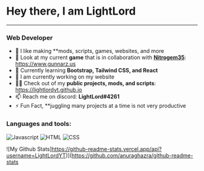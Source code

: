 # Hey there, I am LightLord

___
### Web Developer

- 🔭 I like making **mods, scripts, games, websites, and more
- 👀 Look at my current **game** that is in collaboration with **[Nitrogem35](https://github.com/nitrogem35)**: https://www.gunnarz.us
- 🌱 Currently learning **Bootstrap, Tailwind CSS, and React**
- 🚧 I am currently working on my website 
- 👨‍💻 Check out of my **public projects, mods, and scripts**: https://lightlordyt.github.io
- 📫 Reach me on discord: **LightLord#4261**
- ⚡ Fun Fact, **juggling many projects at a time is not very productive

### Languages and tools:
![Javascript](https://developer.mozilla.org/en-US/docs/Web/JavaScript) ![HTML](https://www.w3.org/html/) ![CSS](https://www.w3schools.com/css/)

![My Github Stats]https://github-readme-stats.vercel.app/api?username=LightLordYT)](https://github.com/anuraghazra/github-readme-stats
